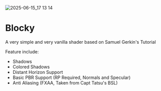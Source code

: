 
![2025-06-15_17 13 14](https://github.com/user-attachments/assets/f99e25a9-779a-47c1-8406-7908a5865739)

# **Blocky**

A very simple and very vanilla shader based on Samuel Gerkin's Tutorial

Feature include:
- Shadows
- Colored Shadows
- Distant Horizon Support
- Basic PBR Support (RP Required, Normals and Specular)
- Anti Aliasing (FXAA, Taken from Capt Tatsu's BSL)




